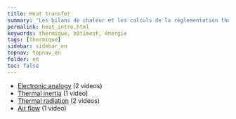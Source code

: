 ```yaml
---
title: Heat transfer
summary: "Les bilans de chaleur et les calculs de la réglementation thermique"
permalink: heat_intro.html
keywords: thermique, bâtiment, énergie
tags: [thermique]
sidebar: sidebar_en
topnav: topnav_en
folder: en
toc: false
---
```


* [Electronic analogy](/heat_analogy.html) (2 videos)
* [Thermal inertia](/heat_inertia.html) (1 video)
* [Thermal radiation](/heat_radiation.html) (2 videos)
* [Air flow](/heat_airflow.html) (1 video)
